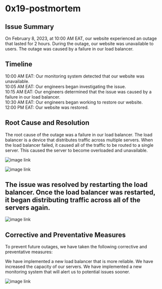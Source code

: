 # 0x19-postmortem

## Issue Summary

On February 8, 2023, at 10:00 AM EAT, our website experienced an outage that lasted for 2 hours. During the outage, our website was unavailable to users. The outage was caused by a failure in our load balancer.

## Timeline

10:00 AM EAT: Our monitoring system detected that our website was unavailable.<br>
10:05 AM EAT: Our engineers began investigating the issue.<br>
10:15 AM EAT: Our engineers determined that the issue was caused by a failure in our load balancer.<br>
10:30 AM EAT: Our engineers began working to restore our website.<br>
12:00 PM EAT: Our website was restored.

## Root Cause and Resolution

The root cause of the outage was a failure in our load balancer. The load balancer is a device that distributes traffic across multiple servers. When the load balancer failed, it caused all of the traffic to be routed to a single server. This caused the server to become overloaded and unavailable.

![image link](https://preview.redd.it/n4rztgji10q31.jpg?width=1080&crop=smart&auto=webp&v=enabled&s=b968fd6925499ac9d541120542bdc17aff6a0ab0)

![image link](https://img-9gag-fun.9cache.com/photo/aoNpZ9m_460s.jpg)
## The issue was resolved by restarting the load balancer. Once the load balancer was restarted, it began distributing traffic across all of the servers again.

![image link](https://d13urrra316e2f.cloudfront.net/original/3X/9/c/9c01de88b0a5bf497d3468b5408a3388330fa55d.jpeg)
## Corrective and Preventative Measures

To prevent future outages, we have taken the following corrective and preventative measures:

We have implemented a new load balancer that is more reliable.
We have increased the capacity of our servers.
We have implemented a new monitoring system that will alert us to potential issues sooner.

![image link](https://d13urrra316e2f.cloudfront.net/original/3X/3/2/3247c040af8c9323e232905ba3cf477d9bcc69ec.jpeg)
